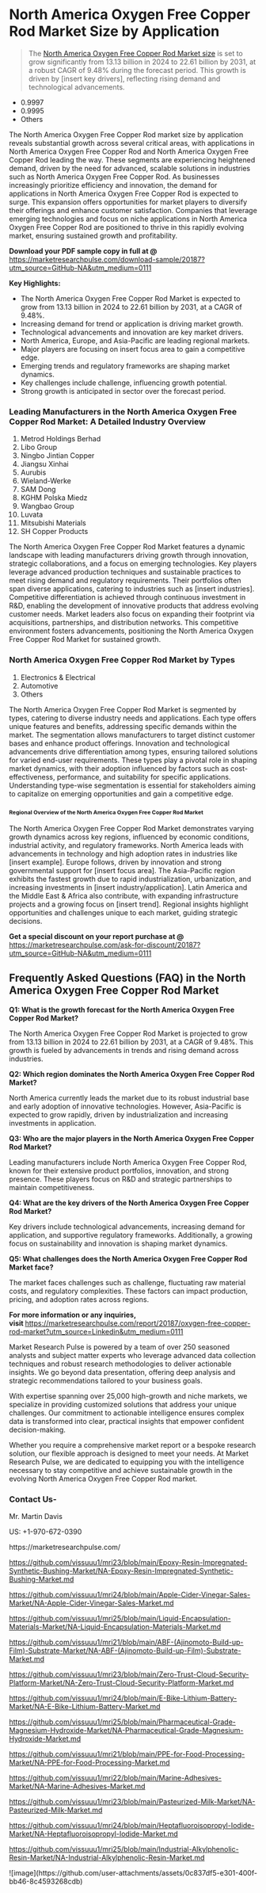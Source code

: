 <h1>North America Oxygen Free Copper Rod Market&nbsp;Size by Application</h1><blockquote><p>The <a href="https://marketresearchpulse.com/download-sample/20187?utm_source=GitHub-NA&amp;utm_medium=0111">North America Oxygen Free Copper Rod Market size</a> is set to grow significantly from 13.13 billion in 2024 to 22.61 billion by 2031, at a robust CAGR of 9.48% during the forecast period. This growth is driven by [insert key drivers], reflecting rising demand and technological advancements.</p></blockquote><ul><li>0.9997<li> 0.9995<li> Others</li></ul><p>The North America Oxygen Free Copper Rod market size by application reveals substantial growth across several critical areas, with applications in North America Oxygen Free Copper Rod and North America Oxygen Free Copper Rod leading the way. These segments are experiencing heightened demand, driven by the need for advanced, scalable solutions in industries such as North America Oxygen Free Copper Rod. As businesses increasingly prioritize efficiency and innovation, the demand for applications in North America Oxygen Free Copper Rod is expected to surge. This expansion offers opportunities for market players to diversify their offerings and enhance customer satisfaction. Companies that leverage emerging technologies and focus on niche applications in North America Oxygen Free Copper Rod are positioned to thrive in this rapidly evolving market, ensuring sustained growth and profitability.</p><p><strong>Download your PDF sample copy in full at @ </strong><a href="https://marketresearchpulse.com/download-sample/20187?utm_source=GitHub-NA&amp;utm_medium=0111">https://marketresearchpulse.com/download-sample/20187?utm_source=GitHub-NA&amp;utm_medium=0111</a></p><p><strong>Key Highlights: </strong></p><ul><li>The North America Oxygen Free Copper Rod Market is expected to grow from 13.13 billion in 2024 to 22.61 billion by 2031, at a CAGR of 9.48%.</li><li>Increasing demand for trend or application is driving market growth.</li><li>Technological advancements and innovation are key market drivers.</li><li>North America, Europe, and Asia-Pacific are leading regional markets.</li><li>Major players are focusing on insert focus area to gain a competitive edge.</li><li>Emerging trends and regulatory frameworks are shaping market dynamics.</li><li>Key challenges include challenge, influencing growth potential.</li><li>Strong growth is anticipated in sector over the forecast period.</li></ul><h3>Leading Manufacturers in the North America Oxygen Free Copper Rod Market: A Detailed Industry Overview</h3><ol><li>Metrod Holdings Berhad</li><li>Libo Group</li><li>Ningbo Jintian Copper</li><li>Jiangsu Xinhai</li><li>Aurubis</li><li>Wieland-Werke</li><li>SAM Dong</li><li>KGHM Polska Miedz</li><li>Wangbao Group</li><li>Luvata</li><li>Mitsubishi Materials</li><li>SH Copper Products</li></ol><div class="flex max-w-full flex-col flex-grow"><div class="min-h-8 text-message flex w-full flex-col items-end gap-2 whitespace-normal break-words [.text-message+&amp;]:mt-5" dir="auto" data-message-author-role="assistant" data-message-id="fd8432e4-4910-450d-b182-61b7bfb0a01f" data-message-model-slug="gpt-4o"><div class="flex w-full flex-col gap-1 empty:hidden first:pt-[3px]"><div class="markdown prose w-full break-words dark:prose-invert light"><p>The North America Oxygen Free Copper Rod Market features a dynamic landscape with leading manufacturers driving growth through innovation, strategic collaborations, and a focus on emerging technologies. Key players leverage advanced production techniques and sustainable practices to meet rising demand and regulatory requirements. Their portfolios often span diverse applications, catering to industries such as [insert industries]. Competitive differentiation is achieved through continuous investment in R&amp;D, enabling the development of innovative products that address evolving customer needs. Market leaders also focus on expanding their footprint via acquisitions, partnerships, and distribution networks. This competitive environment fosters advancements, positioning the North America Oxygen Free Copper Rod Market for sustained growth.</p></div></div></div></div><h3>North America Oxygen Free Copper Rod Market by Types</h3><ol><li>Electronics & Electrical<li> Automotive<li> Others</li></ol><div class="flex max-w-full flex-col flex-grow"><div class="min-h-8 text-message flex w-full flex-col items-end gap-2 whitespace-normal break-words [.text-message+&amp;]:mt-5" dir="auto" data-message-author-role="assistant" data-message-id="084470be-0bb7-4664-bddf-5156b4f41249" data-message-model-slug="gpt-4o-mini"><div class="flex w-full flex-col gap-1 empty:hidden first:pt-[3px]"><div class="markdown prose w-full break-words dark:prose-invert light"><p>The North America Oxygen Free Copper Rod Market is segmented by types, catering to diverse industry needs and applications. Each type offers unique features and benefits, addressing specific demands within the market. The segmentation allows manufacturers to target distinct customer bases and enhance product offerings. Innovation and technological advancements drive differentiation among types, ensuring tailored solutions for varied end-user requirements. These types play a pivotal role in shaping market dynamics, with their adoption influenced by factors such as cost-effectiveness, performance, and suitability for specific applications. Understanding type-wise segmentation is essential for stakeholders aiming to capitalize on emerging opportunities and gain a competitive edge.</p></div></div></div></div><h3><span style="font-size: 11px;">Regional Overview of the North America Oxygen Free Copper Rod Market</span></h3><div class="flex max-w-full flex-col flex-grow"><div class="min-h-8 text-message flex w-full flex-col items-end gap-2 whitespace-normal break-words [.text-message+&amp;]:mt-5" dir="auto" data-message-author-role="assistant" data-message-id="e9038762-ce64-4e30-91c9-9bd413514231" data-message-model-slug="gpt-4o-mini"><div class="flex w-full flex-col gap-1 empty:hidden first:pt-[3px]"><div class="markdown prose w-full break-words dark:prose-invert light"><p>The North America Oxygen Free Copper Rod Market demonstrates varying growth dynamics across key regions, influenced by economic conditions, industrial activity, and regulatory frameworks. North America leads with advancements in technology and high adoption rates in industries like [insert example]. Europe follows, driven by innovation and strong governmental support for [insert focus area]. The Asia-Pacific region exhibits the fastest growth due to rapid industrialization, urbanization, and increasing investments in [insert industry/application]. Latin America and the Middle East &amp; Africa also contribute, with expanding infrastructure projects and a growing focus on [insert trend]. Regional insights highlight opportunities and challenges unique to each market, guiding strategic decisions.</p></div></div></div></div><p><strong>Get a special discount on your report purchase at @ </strong><a href="https://marketresearchpulse.com/ask-for-discount/20187?utm_source=GitHub-NA&amp;utm_medium=0111">https://marketresearchpulse.com/ask-for-discount/20187?utm_source=GitHub-NA&amp;utm_medium=0111</a></p><h2>Frequently Asked Questions (FAQ) in the North America Oxygen Free Copper Rod Market</h2><p><strong>Q1: What is the growth forecast for the North America Oxygen Free Copper Rod Market?</strong></p><p>The North America Oxygen Free Copper Rod Market is projected to grow from 13.13 billion in 2024 to 22.61 billion by 2031, at a CAGR of 9.48%. This growth is fueled by advancements in trends and rising demand across industries.</p><p><strong>Q2: Which region dominates the North America Oxygen Free Copper Rod Market?</strong></p><p>North America currently leads the market due to its robust industrial base and early adoption of innovative technologies. However, Asia-Pacific is expected to grow rapidly, driven by industrialization and increasing investments in application.</p><p><strong>Q3: Who are the major players in the North America Oxygen Free Copper Rod Market?</strong></p><p>Leading manufacturers include North America Oxygen Free Copper Rod, known for their extensive product portfolios, innovation, and strong presence. These players focus on R&amp;D and strategic partnerships to maintain competitiveness.</p><p><strong>Q4: What are the key drivers of the North America Oxygen Free Copper Rod Market?</strong></p><p>Key drivers include technological advancements, increasing demand for application, and supportive regulatory frameworks. Additionally, a growing focus on sustainability and innovation is shaping market dynamics.</p><p><strong>Q5: What challenges does the North America Oxygen Free Copper Rod Market face?</strong></p><p>The market faces challenges such as challenge, fluctuating raw material costs, and regulatory complexities. These factors can impact production, pricing, and adoption rates across regions.</p><p><strong>For more information or any inquiries, visit&nbsp;</strong><a href="https://marketresearchpulse.com/report/20187/oxygen-free-copper-rod-market?utm_source=Linkedin&utm_medium=0111">https://marketresearchpulse.com/report/20187/oxygen-free-copper-rod-market?utm_source=Linkedin&utm_medium=0111</a></p><p>Market Research Pulse is powered by a team of over 250 seasoned analysts and subject matter experts who leverage advanced data collection techniques and robust research methodologies to deliver actionable insights. We go beyond data presentation, offering deep analysis and strategic recommendations tailored to your business goals.</p><p>With expertise spanning over 25,000 high-growth and niche markets, we specialize in providing customized solutions that address your unique challenges. Our commitment to actionable intelligence ensures complex data is transformed into clear, practical insights that empower confident decision-making.</p><p>Whether you require a comprehensive market report or a bespoke research solution, our flexible approach is designed to meet your needs. At Market Research Pulse, we are dedicated to equipping you with the intelligence necessary to stay competitive and achieve sustainable growth in the evolving North America Oxygen Free Copper Rod market.</p><h3><strong>Contact Us-</strong></h3><p>Mr. Martin Davis</p><p>US: +1-970-672-0390</p><p>https://marketresearchpulse.com/</p><p><a href="https://github.com/vissuuu1/mri23/blob/main/Epoxy-Resin-Impregnated-Synthetic-Bushing-Market/NA-Epoxy-Resin-Impregnated-Synthetic-Bushing-Market.md">https://github.com/vissuuu1/mri23/blob/main/Epoxy-Resin-Impregnated-Synthetic-Bushing-Market/NA-Epoxy-Resin-Impregnated-Synthetic-Bushing-Market.md</a></p><p><a href="https://github.com/vissuuu1/mri24/blob/main/Apple-Cider-Vinegar-Sales-Market/NA-Apple-Cider-Vinegar-Sales-Market.md">https://github.com/vissuuu1/mri24/blob/main/Apple-Cider-Vinegar-Sales-Market/NA-Apple-Cider-Vinegar-Sales-Market.md</a></p><p><a href="https://github.com/vissuuu1/mri25/blob/main/Liquid-Encapsulation-Materials-Market/NA-Liquid-Encapsulation-Materials-Market.md">https://github.com/vissuuu1/mri25/blob/main/Liquid-Encapsulation-Materials-Market/NA-Liquid-Encapsulation-Materials-Market.md</a></p><p><a href="https://github.com/vissuuu1/mri21/blob/main/ABF-(Ajinomoto-Build-up-Film)-Substrate-Market/NA-ABF-(Ajinomoto-Build-up-Film)-Substrate-Market.md">https://github.com/vissuuu1/mri21/blob/main/ABF-(Ajinomoto-Build-up-Film)-Substrate-Market/NA-ABF-(Ajinomoto-Build-up-Film)-Substrate-Market.md</a></p><p><a href="https://github.com/vissuuu1/mri23/blob/main/Zero-Trust-Cloud-Security-Platform-Market/NA-Zero-Trust-Cloud-Security-Platform-Market.md">https://github.com/vissuuu1/mri23/blob/main/Zero-Trust-Cloud-Security-Platform-Market/NA-Zero-Trust-Cloud-Security-Platform-Market.md</a></p><p><a href="https://github.com/vissuuu1/mri24/blob/main/E-Bike-Lithium-Battery-Market/NA-E-Bike-Lithium-Battery-Market.md">https://github.com/vissuuu1/mri24/blob/main/E-Bike-Lithium-Battery-Market/NA-E-Bike-Lithium-Battery-Market.md</a></p><p><a href="https://github.com/vissuuu1/mri25/blob/main/Pharmaceutical-Grade-Magnesium-Hydroxide-Market/NA-Pharmaceutical-Grade-Magnesium-Hydroxide-Market.md">https://github.com/vissuuu1/mri25/blob/main/Pharmaceutical-Grade-Magnesium-Hydroxide-Market/NA-Pharmaceutical-Grade-Magnesium-Hydroxide-Market.md</a></p><p><a href="https://github.com/vissuuu1/mri21/blob/main/PPE-for-Food-Processing-Market/NA-PPE-for-Food-Processing-Market.md">https://github.com/vissuuu1/mri21/blob/main/PPE-for-Food-Processing-Market/NA-PPE-for-Food-Processing-Market.md</a></p><p><a href="https://github.com/vissuuu1/mri22/blob/main/Marine-Adhesives-Market/NA-Marine-Adhesives-Market.md">https://github.com/vissuuu1/mri22/blob/main/Marine-Adhesives-Market/NA-Marine-Adhesives-Market.md</a></p><p><a href="https://github.com/vissuuu1/mri23/blob/main/Pasteurized-Milk-Market/NA-Pasteurized-Milk-Market.md">https://github.com/vissuuu1/mri23/blob/main/Pasteurized-Milk-Market/NA-Pasteurized-Milk-Market.md</a></p><p><a href="https://github.com/vissuuu1/mri24/blob/main/Heptafluoroisopropyl-Iodide-Market/NA-Heptafluoroisopropyl-Iodide-Market.md">https://github.com/vissuuu1/mri24/blob/main/Heptafluoroisopropyl-Iodide-Market/NA-Heptafluoroisopropyl-Iodide-Market.md</a></p><p><a href="https://github.com/vissuuu1/mri25/blob/main/Industrial-Alkylphenolic-Resin-Market/NA-Industrial-Alkylphenolic-Resin-Market.md">https://github.com/vissuuu1/mri25/blob/main/Industrial-Alkylphenolic-Resin-Market/NA-Industrial-Alkylphenolic-Resin-Market.md</a></p>
![image](https://github.com/user-attachments/assets/0c837df5-e301-400f-bb46-8c4593268cdb)
